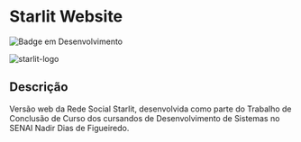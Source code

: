 
# Starlit Website
![Badge em Desenvolvimento](http://img.shields.io/static/v1?label=STATUS&message=EM%20DESENVOLVIMENTO&color=GREEN&style=for-the-badge)


![starlit-logo](https://github.com/user-attachments/assets/0e11f3c4-8eac-4442-a202-4094600ca4c2)


## Descrição
 Versão web da Rede Social Starlit, desenvolvida como parte do Trabalho de Conclusão de Curso dos cursandos de Desenvolvimento de Sistemas no SENAI Nadir Dias de Figueiredo.
